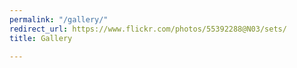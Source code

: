 ```yaml
---
permalink: "/gallery/"
redirect_url: https://www.flickr.com/photos/55392288@N03/sets/
title: Gallery

---
```

